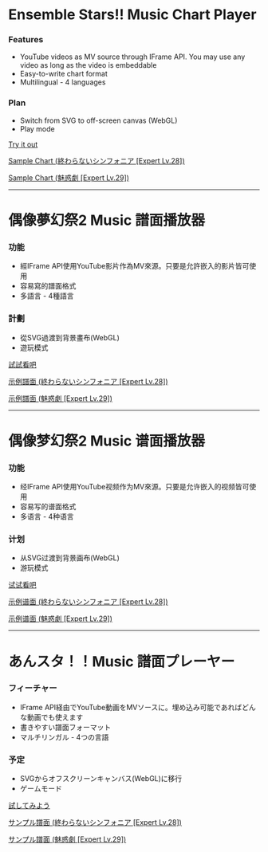 # Ensemble Stars!! Music Chart Player

### Features

+ YouTube videos as MV source through IFrame API. You may use any video as long as the video is embeddable
+ Easy-to-write chart format
+ Multilingual - 4 languages

### Plan

+ Switch from SVG to off-screen canvas (WebGL)
+ Play mode

[Try it out](https://s-asakoto.github.io/esmchartplayer/?lang=en)

[Sample Chart (終わらないシンフォニア \[Expert Lv.28\])](https://github.com/S-Asakoto/esmchartplayer/blob/master/charts/%E7%B5%82%E3%82%8F%E3%82%89%E3%81%AA%E3%81%84%E3%82%B7%E3%83%B3%E3%83%95%E3%82%A9%E3%83%8B%E3%82%A2%20Expert.txt)

[Sample Chart (魅惑劇 \[Expert Lv.29\])](https://github.com/S-Asakoto/esmchartplayer/blob/master/charts/%E9%AD%85%E6%83%91%E5%8A%87%20Expert.txt)



----

# 偶像夢幻祭2 Music 譜面播放器

### 功能

+ 經IFrame API使用YouTube影片作為MV來源。只要是允許嵌入的影片皆可使用
+ 容易寫的譜面格式
+ 多語言 - 4種語言

### 計劃

+ 從SVG過渡到背景畫布(WebGL)
+ 遊玩模式

[試試看吧](https://s-asakoto.github.io/esmchartplayer/?lang=zh-Hant)

[示例譜面 (終わらないシンフォニア \[Expert Lv.28\])](https://github.com/S-Asakoto/esmchartplayer/blob/master/charts/%E7%B5%82%E3%82%8F%E3%82%89%E3%81%AA%E3%81%84%E3%82%B7%E3%83%B3%E3%83%95%E3%82%A9%E3%83%8B%E3%82%A2%20Expert.txt)

[示例譜面 (魅惑劇 \[Expert Lv.29\])](https://github.com/S-Asakoto/esmchartplayer/blob/master/charts/%E9%AD%85%E6%83%91%E5%8A%87%20Expert.txt)

----

# 偶像梦幻祭2 Music 谱面播放器

### 功能

+ 经IFrame API使用YouTube视频作为MV來源。只要是允许嵌入的视频皆可使用
+ 容易写的谱面格式
+ 多语言 - 4种语言

### 计划

+ 从SVG过渡到背景画布(WebGL)
+ 游玩模式

[试试看吧](https://s-asakoto.github.io/esmchartplayer/?lang=zh-Hans)

[示例谱面 (終わらないシンフォニア \[Expert Lv.28\])](https://github.com/S-Asakoto/esmchartplayer/blob/master/charts/%E7%B5%82%E3%82%8F%E3%82%89%E3%81%AA%E3%81%84%E3%82%B7%E3%83%B3%E3%83%95%E3%82%A9%E3%83%8B%E3%82%A2%20Expert.txt)

[示例谱面 (魅惑劇 \[Expert Lv.29\])](https://github.com/S-Asakoto/esmchartplayer/blob/master/charts/%E9%AD%85%E6%83%91%E5%8A%87%20Expert.txt)

----

# あんスタ！！Music 譜面プレーヤー

### フィーチャー
+ IFrame API経由でYouTube動画をMVソースに。埋め込み可能であればどんな動画でも使えます
+ 書きやすい譜面フォーマット
+ マルチリンガル - 4つの言語

### 予定
+ SVGからオフスクリーンキャンバス(WebGL)に移行
+ ゲームモード

[試してみよう](https://s-asakoto.github.io/esmchartplayer/?lang=ja)

[サンプル譜面 (終わらないシンフォニア \[Expert Lv.28\])](https://github.com/S-Asakoto/esmchartplayer/blob/master/charts/%E7%B5%82%E3%82%8F%E3%82%89%E3%81%AA%E3%81%84%E3%82%B7%E3%83%B3%E3%83%95%E3%82%A9%E3%83%8B%E3%82%A2%20Expert.txt)

[サンプル譜面 (魅惑劇 \[Expert Lv.29\])](https://github.com/S-Asakoto/esmchartplayer/blob/master/charts/%E9%AD%85%E6%83%91%E5%8A%87%20Expert.txt)
